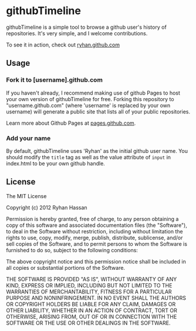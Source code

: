 githubTimeline
==============

githubTimeline is a simple tool to browse a github user's history of repositories. It's very simple, and I welcome contributions.

To see it in action, check out [ryhan.github.com](http://ryhan.github.com/ "ryhan.github.com")

## Usage

### Fork it to [username].github.com

If you haven't already, I recommend making use of github Pages to host your own version of githubTimeline for free. Forking this repository to "username.github.com" (where 'username' is replaced by your own username) will generate a public site that lists all of your public repositories.

Learn more about Github Pages at [pages.github.com](http://pages.github.com/ "pages.github.com").

### Add your name

By default, githubTimeline uses 'Ryhan' as the initial github user name. You should modify the `title` tag as well as the value attribute of `input` in index.html to be your own github handle.

## License

The MIT License

Copyright (c) 2012 Ryhan Hassan

Permission is hereby granted, free of charge, to any person obtaining a copy of this software and associated documentation files (the "Software"), to deal in the Software without restriction, including without limitation the rights to use, copy, modify, merge, publish, distribute, sublicense, and/or sell copies of the Software, and to permit persons to whom the Software is furnished to do so, subject to the following conditions:

The above copyright notice and this permission notice shall be included in all copies or substantial portions of the Software.

THE SOFTWARE IS PROVIDED "AS IS", WITHOUT WARRANTY OF ANY KIND, EXPRESS OR IMPLIED, INCLUDING BUT NOT LIMITED TO THE WARRANTIES OF MERCHANTABILITY, FITNESS FOR A PARTICULAR PURPOSE AND NONINFRINGEMENT. IN NO EVENT SHALL THE AUTHORS OR COPYRIGHT HOLDERS BE LIABLE FOR ANY CLAIM, DAMAGES OR OTHER LIABILITY, WHETHER IN AN ACTION OF CONTRACT, TORT OR OTHERWISE, ARISING FROM, OUT OF OR IN CONNECTION WITH THE SOFTWARE OR THE USE OR OTHER DEALINGS IN THE SOFTWARE.



